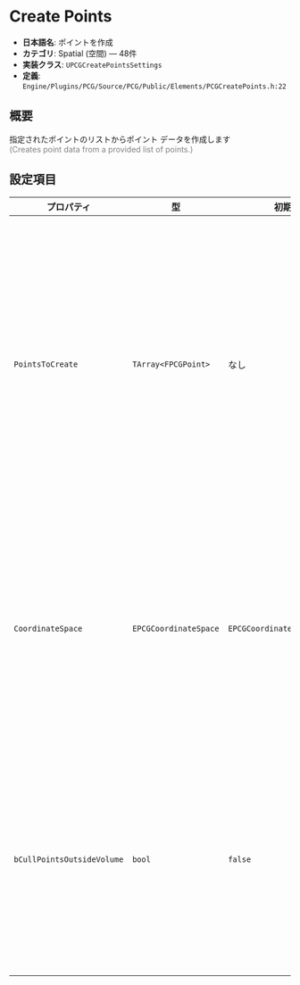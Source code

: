 # Create Points

- **日本語名**: ポイントを作成
- **カテゴリ**: Spatial (空間) — 48件
- **実装クラス**: `UPCGCreatePointsSettings`
- **定義**: `Engine/Plugins/PCG/Source/PCG/Public/Elements/PCGCreatePoints.h:22`

## 概要

指定されたポイントのリストからポイント データを作成します<br><span style='color:gray'>(Creates point data from a provided list of points.)</span>

## 設定項目


| プロパティ | 型 | 初期値 | 説明 |
| --- | --- | --- | --- |
| `PointsToCreate` | `TArray<FPCGPoint>` | なし | 生成したいポイントデータのリスト。位置・回転・スケール・属性を直接指定できます。 |
| `CoordinateSpace` | `EPCGCoordinateSpace` | `EPCGCoordinateSpace::World` | ポイントを定義する座標系（ワールド／ローカルなど）を選択します。 |
| `bCullPointsOutsideVolume` | `bool` | `false` | ボリューム入力がある場合、外側へ出たポイントを自動で破棄します。 |
